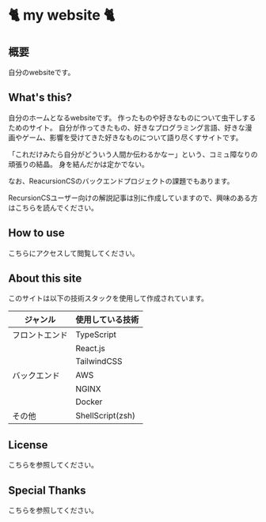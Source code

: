 # 🐈 my website 🐈

## 概要

自分のwebsiteです。

## What's this?

自分のホームとなるwebsiteです。
作ったものや好きなものについて虫干しするためのサイト。
自分が作ってきたもの、好きなプログラミング言語、好きな漫画やゲーム、影響を受けてきた好きなものについて語り尽くすサイトです。

「これだけみたら自分がどういう人間か伝わるかなー」という、コミュ障なりの頑張りの結晶。
身を結んだかは定かでない。

なお、ReacursionCSのバックエンドプロジェクトの課題でもあります。

RecursionCSユーザー向けの解説記事は別に作成していますので、興味のある方はこちらを読んでください。

## How to use

こちらにアクセスして閲覧してください。

## About this site

このサイトは以下の技術スタックを使用して作成されています。

| ジャンル    | 使用している技術         |
| ------- | ---------------- |
| フロントエンド | TypeScript       |
|         | React.js         |
|         | TailwindCSS      |
| バックエンド  | AWS              |
|         | NGINX            |
|         | Docker           |
| その他     | ShellScript(zsh) |

## License

こちらを参照してください。

## Special Thanks

こちらを参照してください。
